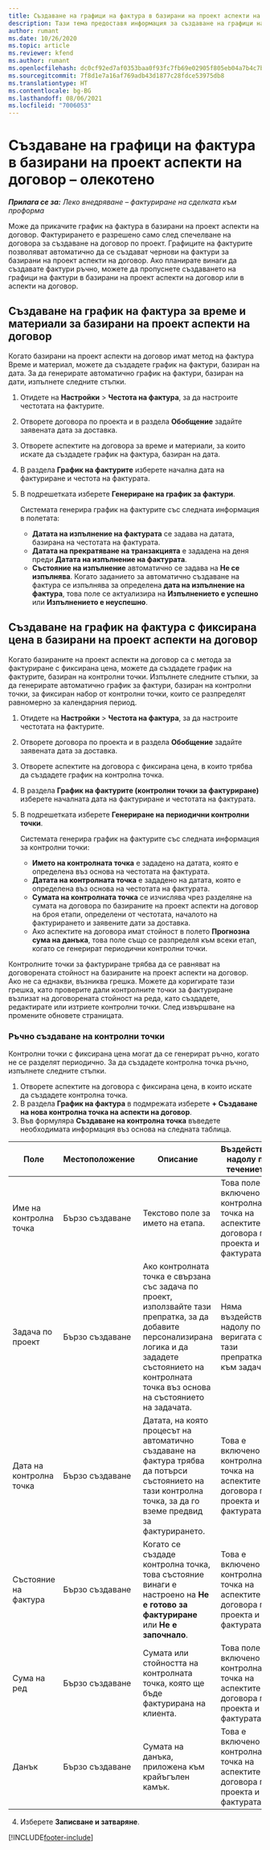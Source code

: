 ```yaml
---
title: Създаване на графици на фактура в базирани на проект аспекти на договор – олекотено
description: Тази тема предоставя информация за създаване на графици на фактура и контролни точки.
author: rumant
ms.date: 10/26/2020
ms.topic: article
ms.reviewer: kfend
ms.author: rumant
ms.openlocfilehash: dc0cf92ed7af0353baa0f93fc7fb69e02905f805eb04a7b4c7bc99cfe59da62a
ms.sourcegitcommit: 7f8d1e7a16af769adb43d1877c28fdce53975db8
ms.translationtype: HT
ms.contentlocale: bg-BG
ms.lasthandoff: 08/06/2021
ms.locfileid: "7006053"
---
```

# <a name="create-invoice-schedules-on-a-project-based-contract-line---lite"></a>Създаване на графици на фактура в базирани на проект аспекти на договор – олекотено

_**Прилага се за:** Леко внедряване – фактуриране на сделката към проформа_

Може да прикачите график на фактура в базирани на проект аспекти на договор. Фактурирането е разрешено само след спечелване на договора за създаване на договор по проект. Графиците на фактурите позволяват автоматично да се създават чернови на фактури за базирани на проект аспекти на договор. Ако планирате винаги да създавате фактури ръчно, можете да пропуснете създаването на графици на фактури в базирани на проект аспекти на договор или в аспекти на договор.

## <a name="create-a-time-and-material-invoice-schedule-for-a-project-based-contract-line"></a>Създаване на график на фактура за време и материали за базирани на проект аспекти на договор

Когато базирани на проект аспекти на договор имат метод на фактура Време и материал, можете да създадете график на фактури, базиран на дата. За да генерирате автоматично график на фактури, базиран на дати, изпълнете следните стъпки.

1. Отидете на **Настройки** > **Честота на фактура**, за да настроите честотата на фактурите.
2. Отворете договора по проекта и в раздела **Обобщение** задайте заявената дата за доставка.
3. Отворете аспектите на договора за време и материали, за които искате да създадете график на фактура, базиран на дата. 
4. В раздела **График на фактурите** изберете начална дата на фактуриране и честота на фактурата. 
5. В подрешетката изберете **Генериране на график за фактури**.

    Системата генерира график на фактурите със следната информация в полетата:

    - **Датата на изпълнение на фактурата** се задава на датата, базирана на честотата на фактурата.
    - **Датата на прекратяване на транзакцията** е зададена на деня преди **Датата на изпълнение на фактурата**.
    - **Състояние на изпълнение** автоматично се задава на **Не се изпълнява**. Когато заданието за автоматично създаване на фактура се изпълнява за определена **дата на изпълнение на фактура**, това поле се актуализира на **Изпълнението е успешно** или **Изпълнението е неуспешно**.

## <a name="create-a-fixed-price-invoice-schedule-for-a-project-based-contract-line"></a>Създаване на график на фактура с фиксирана цена в базирани на проект аспекти на договор

Когато базираните на проект аспекти на договор са с метода за фактуриране с фиксирана цена, можете да създадете график на фактурите, базиран на контролни точки. Изпълнете следните стъпки, за да генерирате автоматично график за фактури, базиран на контролни точки, за фиксиран набор от контролни точки, които се разпределят равномерно за календарния период.

1. Отидете на **Настройки** > **Честота на фактура**, за да настроите честотата на фактурите.
2. Отворете договора по проекта и в раздела **Обобщение** задайте заявената дата за доставка.
3. Отворете аспектите на договора с фиксирана цена, в които трябва да създадете график на контролна точка. 
4. В раздела **График на фактурите (контролни точки за фактуриране)** изберете началната дата на фактуриране и честотата на фактурата. 
5. В подрешетката изберете **Генериране на периодични контролни точки**.

    Системата генерира график на фактурите със следната информация за контролни точки:

    - **Името на контролната точка** е зададено на датата, която е определена въз основа на честотата на фактурата.
    - **Датата на контролната точка** е зададено на датата, която е определена въз основа на честотата на фактурата.
    - **Сумата на контролната точка** се изчислява чрез разделяне на сумата на договора по базираните на проект аспекти на договор на броя етапи, определени от честотата, началото на фактурирането и заявените дати за доставка.
    - Ако аспектите на договора имат стойност в полето **Прогнозна сума на данъка**, това поле също се разпределя към всеки етап, когато се генерират периодични контролни точки.

Контролните точки за фактуриране трябва да се равняват на договорената стойност на базираните на проект аспекти на договор. Ако не са еднакви, възниква грешка. Можете да коригирате тази грешка, като проверите дали контролните точки за фактуриране възлизат на договорената стойност на реда, като създадете, редактирате или изтриете контролни точки. След извършване на промените обновете страницата.

### <a name="manually-create-milestones"></a>Ръчно създаване на контролни точки

Контролни точки с фиксирана цена могат да се генерират ръчно, когато не се разделят периодично. За да създадете контролна точка ръчно, изпълнете следните стъпки.

1. Отворете аспектите на договора с фиксирана цена, в които искате да създадете контролна точка. 
2. В раздела **График на фактура** в подмрежата изберете **+ Създаване на нова контролна точка на аспекти на договор**.
3. Във формуляра **Създаване на контролна точка** въведете необходимата информация въз основа на следната таблица. 

| Поле | Местоположение | Описание | Въздействие надолу по течението |
| --- | --- | --- | --- |
| Име на контролна точка | Бързо създаване | Текстово поле за името на етапа. | Това поле е включено в контролната точка на аспектите на договора по проекта и фактурата. |
| Задача по проект | Бързо създаване | Ако контролната точка е свързана със задача по проект, използвайте тази препратка, за да добавите персонализирана логика и да зададете състоянието на контролната точка въз основа на състоянието на задачата. | Няма въздействие надолу по веригата от тази препратка към задача. |
| Дата на контролна точка | Бързо създаване | Датата, на която процесът на автоматично създаване на фактура трябва да потърси състоянието на тази контролна точка, за да го вземе предвид за фактурирането. | Това е включено в контролната точка на аспектите на договора по проекта и фактурата. |
| Състояние на фактура | Бързо създаване | Когато се създаде контролна точка, това състояние винаги е настроено на **Не е готово за фактуриране** или **Не е започнало**. | Това е включено в контролната точка на аспектите на договора по проекта и фактурата. |
| Сума на ред | Бързо създаване | Сумата или стойността на контролната точка, която ще бъде фактурирана на клиента. | Това поле е включено в контролната точка на аспектите на договора по проекта и фактурата. |
| Данък | Бързо създаване | Сумата на данъка, приложена към крайъгълен камък. | Това е включено в контролната точка на аспектите на договора по проекта и фактурата. |

4. Изберете **Записване и затваряне**.


[!INCLUDE[footer-include](../../includes/footer-banner.md)]